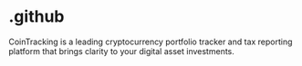 # .github
CoinTracking is a leading cryptocurrency portfolio tracker and tax reporting platform that brings clarity to your digital asset investments.
